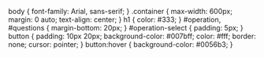body {
 font-family: Arial, sans-serif;
}
.container {
 max-width: 600px;
 margin: 0 auto;
 text-align: center;
}
h1 {
 color: #333;
}
#operation, #questions {
 margin-bottom: 20px;
}
#operation-select {
 padding: 5px;
}
button {
 padding: 10px 20px;
 background-color: #007bff;
 color: #fff;
 border: none;
 cursor: pointer;
}
button:hover {
 background-color: #0056b3;
}
